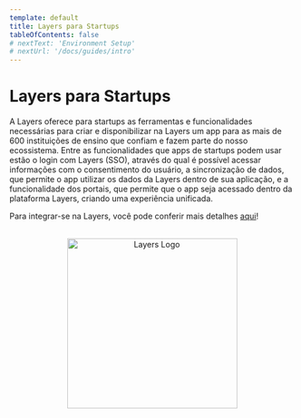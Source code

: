 ```yaml
---
template: default
title: Layers para Startups
tableOfContents: false
# nextText: 'Environment Setup'
# nextUrl: '/docs/guides/intro'
---
```


# Layers para Startups

A Layers oferece para startups as ferramentas e funcionalidades necessárias para criar e disponibilizar na Layers um app para as mais de 600 instituições de ensino que confiam e fazem parte do nosso ecossistema. Entre as funcionalidades que apps de startups podem usar estão o login com Layers (SSO), através do qual é possível acessar informações com o consentimento do usuário, a sincronização de dados, que permite o app utilizar os dados da Layers dentro de sua aplicação, e a funcionalidade dos portais, que permite que o app seja acessado dentro da plataforma Layers, criando uma experiência unificada.

Para integrar-se na Layers, você pode conferir mais detalhes [aqui](/docs/forstartups)!

<br/>
<center>
  <img width='300' src='https://cdn.layers.digital/demo-developers/uploads/1bcf9e87-9a82-4dc7-bd75-f6dbe57c9a2d/logo-layers-principal-verde.png' alt='Layers Logo' />
</center>